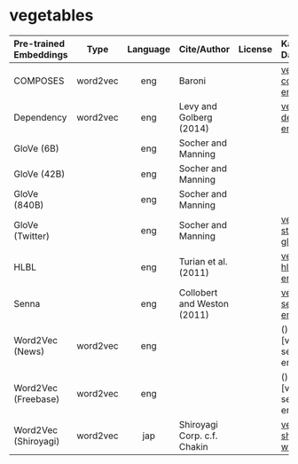 # vegetables


| Pre-trained Embeddings | Type | Language | Cite/Author | License | Kaggle Dataset |
|:-|:-:|:-:|:-|:-:|:-|
| COMPOSES        | word2vec | eng | Baroni | | [vegetables-composes-embeddings)](https://www.kaggle.com/alvations/vegetables-composes-embeddings) |
| Dependency | word2vec | eng | Levy and Golberg (2014) | | [vegetables-dependency-embeddings]()|
| GloVe (6B)      |          | eng | Socher and Manning | | []()|
| GloVe (42B)     |          | eng | Socher and Manning | | []()|
| GloVe (840B)    |          | eng | Socher and Manning | | []()|
| GloVe (Twitter) |          | eng | Socher and Manning | | [vegetables-stanford-glove-twitter](https://www.kaggle.com/alvations/vegetables-stanford-glove-twitter)|
| HLBL            |          | eng | Turian et al. (2011) | | [vegetables-hlbl-embeddings](https://www.kaggle.com/alvations/vegetables-hlbl-embeddings) | 
| Senna           |          | eng | Collobert and Weston (2011)  | | [vegetables-senna-embeddings](https://www.kaggle.com/alvations/vegetables-senna-embeddings) |
| Word2Vec (News) | word2vec | eng |   | | ()[vegetables-senna-embeddings] |
| Word2Vec (Freebase) | word2vec | eng |   | | ()[vegetables-senna-embeddings] |
| Word2Vec (Shiroyagi) | word2vec | jap | Shiroyagi Corp. c.f. Chakin | | [vegetables-shiroyagi-word2vec](https://www.kaggle.com/alvations/vegetables-shiroyagi-word2vec) | 

